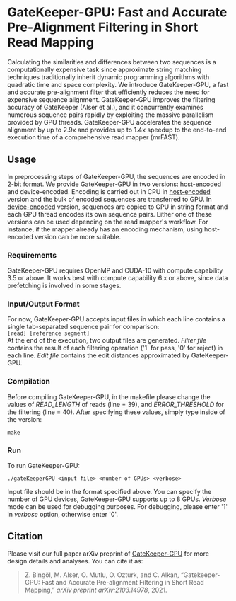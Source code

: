 # GateKeeper-GPU: Fast and Accurate Pre-Alignment Filtering in Short Read Mapping
Calculating the similarities and differences between two sequences is a computationally expensive task since approximate string matching techniques traditionally inherit dynamic programming algorithms with quadratic time and space complexity. We introduce GateKeeper-GPU, a fast and accurate pre-alignment filter that efficiently reduces the need for expensive sequence alignment. GateKeeper-GPU improves the filtering accuracy of GateKeeper (Alser et al.), and it concurrently examines numerous sequence pairs rapidly by exploiting the massive parallelism provided by GPU threads. GateKeeper-GPU accelerates the sequence alignment by up to 2.9x and provides up to 1.4x speedup to the end-to-end execution time of a comprehensive read mapper (mrFAST).

## Usage
In preprocessing steps of GateKeeper-GPU, the sequences are encoded in 2-bit format. We provide GateKeeper-GPU in two versions: host-encoded and device-encoded.  Encoding is carried out in CPU in [host-encoded](host_encoded) version and the bulk of encoded sequences are transferred to GPU. In [device-encoded](device_encoded) version, sequences are copied  to GPU in string format and each GPU thread encodes its own sequence pairs. Either one of these versions can be used depending on the read mapper's workflow. For instance, if the mapper already has an encoding mechanism, using host-encoded version can be more suitable.

### Requirements
GateKeeper-GPU requires OpenMP and CUDA-10 with compute capability 3.5 or above. It works best with compute capability 6.x or above, since data prefetching is involved in some stages. 

### Input/Output Format
For now, GateKeeper-GPU accepts input files in which each line contains a single tab-separated sequence pair for comparison: <br>
`[read] [reference segment]` <br>
At the end of the execution, two output files are generated. *Filter file* contains the result of each filtering operation ('1' for pass, '0' for reject) in each line. *Edit file* contains the edit distances approximated by GateKeeper-GPU.  

### Compilation
Before compiling GateKeeper-GPU, in the makefile please change the values of *READ_LENGTH* of reads (line = 39), and *ERROR_THRESHOLD* for the filtering (line = 40). After specifying these values, simply type inside of the version: <br>
```
make
``` 

### Run
To run GateKeeper-GPU: <br>
```
./gateKeeperGPU <input file> <number of GPUs> <verbose>
```
Input file should be in the format specified above. You can specify the number of GPU devices, GateKeeper-GPU supports up to 8 GPUs. *Verbose* mode can be used for debugging purposes. For debugging, please enter '1' in *verbose* option, otherwise enter '0'. 

## Citation
Please visit our full paper arXiv preprint of [GateKeeper-GPU](https://arxiv.org/abs/2103.14978) for more design details and analyses. 
You can cite it as:
>  Z. Bingöl, M. Alser, O. Mutlu, O. Ozturk, and C. Alkan, “Gatekeeper-GPU: Fast and Accurate Pre-alignment Filtering in Short Read Mapping,” *arXiv preprint arXiv:2103.14978*, 2021.

